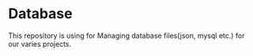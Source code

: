 # Database
This repository is using for Managing database files(json, mysql etc.) for our varies projects.
